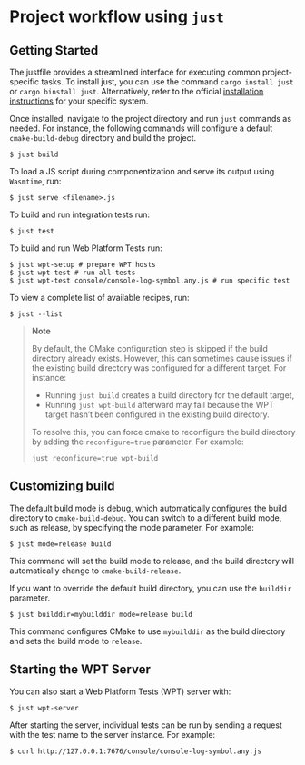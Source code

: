 # Project workflow using `just`

## Getting Started

The justfile provides a streamlined interface for executing common project-specific tasks. To
install just, you can use the command `cargo install just` or `cargo binstall just`. Alternatively,
refer to the official [installation instructions][just-install] for your specific system.

Once installed, navigate to the project directory and run `just` commands as needed. For instance,
the following commands will configure a default `cmake-build-debug` directory and build the project.

```shell
$ just build
```

To load a JS script during componentization and serve its output using `Wasmtime`, run:

```shell
$ just serve <filename>.js
```

To build and run integration tests run:

```shell
$ just test
```

To build and run Web Platform Tests run:

```shell
$ just wpt-setup # prepare WPT hosts
$ just wpt-test # run all tests
$ just wpt-test console/console-log-symbol.any.js # run specific test
```

To view a complete list of available recipes, run:

```shell
$ just --list

```

> **Note**
>
> By default, the CMake configuration step is skipped if the build directory already exists.
> However, this can sometimes cause issues if the existing build directory was configured for a
> different target. For instance:
>
> - Running `just build` creates a build directory for the default target,
> - Running `just wpt-build` afterward may fail because the WPT target hasn’t been configured in the
>   existing build directory.
>
> To resolve this, you can force cmake to reconfigure the build directory by adding the
> `reconfigure=true` parameter. For example:
>
> ```shell
> just reconfigure=true wpt-build
> ```

## Customizing build

The default build mode is debug, which automatically configures the build directory to
`cmake-build-debug`. You can switch to a different build mode, such as release, by specifying the
mode parameter. For example:

```shell
$ just mode=release build
```

This command will set the build mode to release, and the build directory will automatically change
to `cmake-build-release`.

If you want to override the default build directory, you can use the `builddir` parameter.

```shell
$ just builddir=mybuilddir mode=release build
```

This command configures CMake to use `mybuilddir` as the build directory and sets the build mode to
`release`.

## Starting the WPT Server

You can also start a Web Platform Tests (WPT) server with:

```shell
$ just wpt-server
```

After starting the server, individual tests can be run by sending a request with the test name to
the server instance. For example:

```shell
$ curl http://127.0.0.1:7676/console/console-log-symbol.any.js

```

[just-install]: https://github.com/casey/just?tab=readme-ov-file#installation
